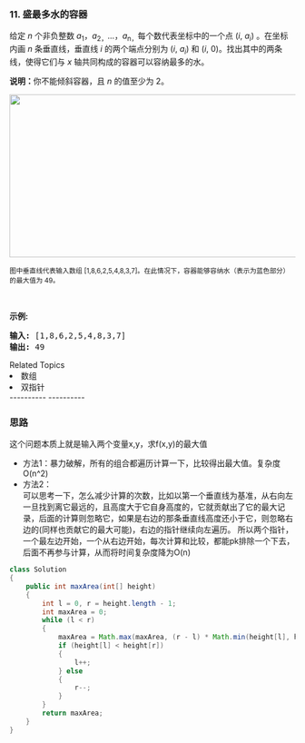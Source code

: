 ### 11. 盛最多水的容器

<p>给定 <em>n</em> 个非负整数 <em>a</em><sub>1</sub>，<em>a</em><sub>2，</sub>...，<em>a</em><sub>n，</sub>每个数代表坐标中的一个点&nbsp;(<em>i</em>,&nbsp;<em>a<sub>i</sub></em>) 。在坐标内画 <em>n</em> 条垂直线，垂直线 <em>i</em>&nbsp;的两个端点分别为&nbsp;(<em>i</em>,&nbsp;<em>a<sub>i</sub></em>) 和 (<em>i</em>, 0)。找出其中的两条线，使得它们与&nbsp;<em>x</em>&nbsp;轴共同构成的容器可以容纳最多的水。</p>

<p><strong>说明：</strong>你不能倾斜容器，且&nbsp;<em>n</em>&nbsp;的值至少为 2。</p>

<p><img alt="" src="https://aliyun-lc-upload.oss-cn-hangzhou.aliyuncs.com/aliyun-lc-upload/uploads/2018/07/25/question_11.jpg" style="height: 287px; width: 600px;"></p>

<p><small>图中垂直线代表输入数组 [1,8,6,2,5,4,8,3,7]。在此情况下，容器能够容纳水（表示为蓝色部分）的最大值为&nbsp;49。</small></p>

<p>&nbsp;</p>

<p><strong>示例:</strong></p>

<pre><strong>输入:</strong> [1,8,6,2,5,4,8,3,7]
<strong>输出:</strong> 49</pre>
<div><div>Related Topics</div><div><li>数组</li><li>双指针</li></div></div>
----------
----------

### 思路
这个问题本质上就是输入两个变量x,y，求f(x,y)的最大值

- 方法1：暴力破解，所有的组合都遍历计算一下，比较得出最大值。复杂度O(n^2)
- 方法2：    
可以思考一下，怎么减少计算的次数，比如以第一个垂直线为基准，从右向左一旦找到离它最远的，且高度大于它自身高度的，它就贡献出了它的最大记录，后面的计算则忽略它，如果是右边的那条垂直线高度还小于它，则忽略右边的(同样也贡献它的最大可能)，右边的指针继续向左遍历。
所以两个指针，一个最左边开始，一个从右边开始，每次计算和比较，都能pk排除一个下去，后面不再参与计算，从而将时间复杂度降为O(n)
``` java
class Solution
{
    public int maxArea(int[] height)
    {
        int l = 0, r = height.length - 1;
        int maxArea = 0;
        while (l < r)
        {
            maxArea = Math.max(maxArea, (r - l) * Math.min(height[l], height[r]));
            if (height[l] < height[r])
            {
                l++;
            } else
            {
                r--;
            }
        }
        return maxArea;
    }
}
```